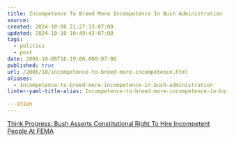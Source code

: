 ```yaml
---
title: Incompetence To Breed More Incompetence In Bush Administration
source: 
created: 2024-10-06 21:27:13-07:00
updated: 2024-10-10 10:49:43-07:00
tags:
  - politics
  - post
date: 2006-10-06T16:19:00.000-07:00
published: true
url: /2006/10/incompetence-to-breed-more-incompetence.html
aliases:
  - Incompetence-to-breed-more-incompetence-in-bush-administration
linter-yaml-title-alias: Incompetence-to-breed-more-incompetence-in-bush-administration

---ation
---
```



[Think Progress: Bush Asserts Constitutional Right To Hire Incompetent People At FEMA](https://thinkprogress.org/2006/10/06/bush-fema-signing-statement/ "Think Progress: Bush Asserts Constitutional Right To Hire Incompetent People At FEMA")